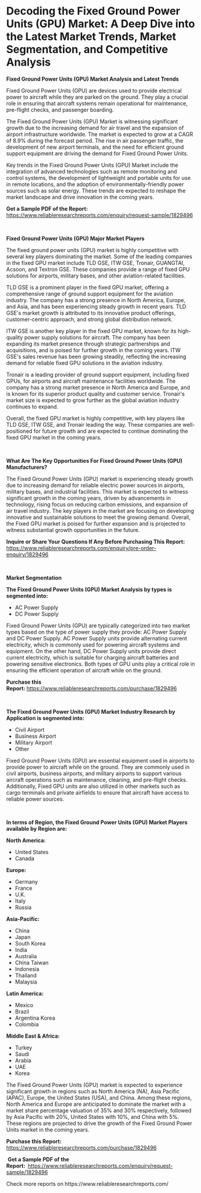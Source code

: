 <p><h1>Decoding the Fixed Ground Power Units (GPU) Market: A Deep Dive into the Latest Market Trends, Market Segmentation, and Competitive Analysis</h1></p><p><strong>Fixed Ground Power Units (GPU) Market Analysis and Latest Trends</strong></p>
<p><p>Fixed Ground Power Units (GPU) are devices used to provide electrical power to aircraft while they are parked on the ground. They play a crucial role in ensuring that aircraft systems remain operational for maintenance, pre-flight checks, and passenger boarding.</p><p>The Fixed Ground Power Units (GPU) Market is witnessing significant growth due to the increasing demand for air travel and the expansion of airport infrastructure worldwide. The market is expected to grow at a CAGR of 8.9% during the forecast period. The rise in air passenger traffic, the development of new airport terminals, and the need for efficient ground support equipment are driving the demand for Fixed Ground Power Units.</p><p>Key trends in the Fixed Ground Power Units (GPU) Market include the integration of advanced technologies such as remote monitoring and control systems, the development of lightweight and portable units for use in remote locations, and the adoption of environmentally-friendly power sources such as solar energy. These trends are expected to reshape the market landscape and drive innovation in the coming years.</p></p>
<p><strong>Get a Sample PDF of the Report:&nbsp;</strong> <a href="https://www.reliableresearchreports.com/enquiry/request-sample/1829496">https://www.reliableresearchreports.com/enquiry/request-sample/1829496</a></p>
<p>&nbsp;</p>
<p><strong>Fixed Ground Power Units (GPU) Major Market Players</strong></p>
<p><p>The fixed ground power units (GPU) market is highly competitive with several key players dominating the market. Some of the leading companies in the fixed GPU market include TLD GSE, ITW GSE, Tronair, GUANGTAI, Acsoon, and Textron GSE. These companies provide a range of fixed GPU solutions for airports, military bases, and other aviation-related facilities.</p><p>TLD GSE is a prominent player in the fixed GPU market, offering a comprehensive range of ground support equipment for the aviation industry. The company has a strong presence in North America, Europe, and Asia, and has been experiencing steady growth in recent years. TLD GSE's market growth is attributed to its innovative product offerings, customer-centric approach, and strong global distribution network.</p><p>ITW GSE is another key player in the fixed GPU market, known for its high-quality power supply solutions for aircraft. The company has been expanding its market presence through strategic partnerships and acquisitions, and is poised for further growth in the coming years. ITW GSE's sales revenue has been growing steadily, reflecting the increasing demand for reliable fixed GPU solutions in the aviation industry.</p><p>Tronair is a leading provider of ground support equipment, including fixed GPUs, for airports and aircraft maintenance facilities worldwide. The company has a strong market presence in North America and Europe, and is known for its superior product quality and customer service. Tronair's market size is expected to grow further as the global aviation industry continues to expand.</p><p>Overall, the fixed GPU market is highly competitive, with key players like TLD GSE, ITW GSE, and Tronair leading the way. These companies are well-positioned for future growth and are expected to continue dominating the fixed GPU market in the coming years.</p></p>
<p>&nbsp;</p>
<p><strong>What Are The Key Opportunities For Fixed Ground Power Units (GPU) Manufacturers?</strong></p>
<p><p>The Fixed Ground Power Units (GPU) market is experiencing steady growth due to increasing demand for reliable electric power sources in airports, military bases, and industrial facilities. This market is expected to witness significant growth in the coming years, driven by advancements in technology, rising focus on reducing carbon emissions, and expansion of air travel industry. The key players in the market are focusing on developing innovative and sustainable solutions to meet the growing demand. Overall, the Fixed GPU market is poised for further expansion and is projected to witness substantial growth opportunities in the future.</p></p>
<p><strong>Inquire or Share Your Questions If Any Before Purchasing This Report:</strong> <a href="https://www.reliableresearchreports.com/enquiry/pre-order-enquiry/1829496">https://www.reliableresearchreports.com/enquiry/pre-order-enquiry/1829496</a></p>
<p>&nbsp;</p>
<p><strong>Market Segmentation</strong></p>
<p><strong>The Fixed Ground Power Units (GPU) Market Analysis by types is segmented into:</strong></p>
<p><ul><li>AC Power Supply</li><li>DC Power Supply</li></ul></p>
<p><p>Fixed Ground Power Units (GPU) are typically categorized into two market types based on the type of power supply they provide: AC Power Supply and DC Power Supply. AC Power Supply units provide alternating current electricity, which is commonly used for powering aircraft systems and equipment. On the other hand, DC Power Supply units provide direct current electricity, which is suitable for charging aircraft batteries and powering sensitive electronics. Both types of GPU units play a critical role in ensuring the efficient operation of aircraft while on the ground.</p></p>
<p><strong>Purchase this Report:&nbsp;</strong><a href="https://www.reliableresearchreports.com/purchase/1829496">https://www.reliableresearchreports.com/purchase/1829496</a></p>
<p>&nbsp;</p>
<p><strong>The Fixed Ground Power Units (GPU) Market Industry Research by Application is segmented into:</strong></p>
<p><ul><li>Civil Airport</li><li>Business Airport</li><li>Military Airport</li><li>Other</li></ul></p>
<p><p>Fixed Ground Power Units (GPU) are essential equipment used in airports to provide power to aircraft while on the ground. They are commonly used in civil airports, business airports, and military airports to support various aircraft operations such as maintenance, cleaning, and pre-flight checks. Additionally, Fixed GPU units are also utilized in other markets such as cargo terminals and private airfields to ensure that aircraft have access to reliable power sources.</p></p>
<p>&nbsp;</p>
<p><strong>In terms of Region, the Fixed Ground Power Units (GPU) Market Players available by Region are:</strong></p>
<p>
    <p> <strong> North America: </strong>
        <ul>
            <li>United States</li>
            <li>Canada</li>
        </ul>
        </p> 
    <p> <strong> Europe: </strong>
        <ul>
            <li>Germany</li>
            <li>France</li>
            <li>U.K.</li>
            <li>Italy</li>
            <li>Russia</li>
        </ul>
        </p> 
    <p> <strong> Asia-Pacific: </strong>
        <ul>
            <li>China</li>
            <li>Japan</li>
            <li>South Korea</li>
            <li>India</li>
            <li>Australia</li>
            <li>China Taiwan</li>
            <li>Indonesia</li>
            <li>Thailand</li>
            <li>Malaysia</li>
        </ul>
        </p> 
    <p> <strong> Latin America: </strong>
        <ul>
            <li>Mexico</li>
            <li>Brazil</li>
            <li>Argentina Korea</li>
            <li>Colombia</li>
        </ul>
        </p> 
    <p> <strong> Middle East & Africa: </strong>
        <ul>
            <li>Turkey</li>
            <li>Saudi</li>
            <li>Arabia</li>
            <li>UAE</li>
            <li>Korea</li>
        </ul>
    </p>
    </p>
<p><p>The Fixed Ground Power Units (GPU) market is expected to experience significant growth in regions such as North America (NA), Asia Pacific (APAC), Europe, the United States (USA), and China. Among these regions, North America and Europe are anticipated to dominate the market with a market share percentage valuation of 35% and 30% respectively, followed by Asia Pacific with 20%, United States with 10%, and China with 5%. These regions are projected to drive the growth of the Fixed Ground Power Units market in the coming years.</p></p>
<p><strong>Purchase this Report: </strong><a href="https://www.reliableresearchreports.com/purchase/1829496">https://www.reliableresearchreports.com/purchase/1829496</a></p>
<p>&nbsp;<strong>Get a Sample PDF of the Report:&nbsp;&nbsp;</strong><a href="https://www.reliableresearchreports.com/enquiry/request-sample/1829496">https://www.reliableresearchreports.com/enquiry/request-sample/1829496</a></p>
<p><strong></strong></p>
<p>Check more reports on https://www.reliableresearchreports.com/</p>